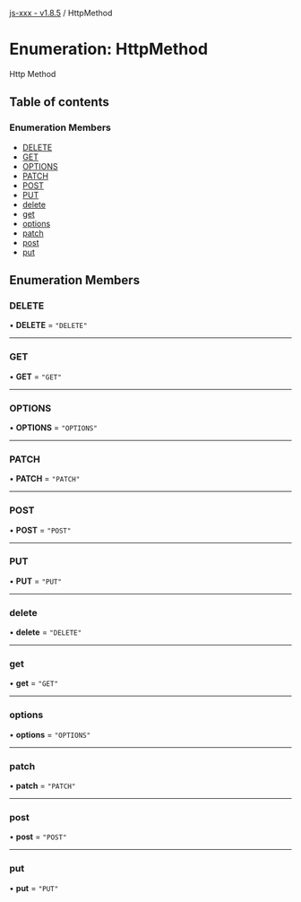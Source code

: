 [js-xxx - v1.8.5](../README.md) / HttpMethod

# Enumeration: HttpMethod

Http Method

## Table of contents

### Enumeration Members

- [DELETE](HttpMethod.md#delete)
- [GET](HttpMethod.md#get)
- [OPTIONS](HttpMethod.md#options)
- [PATCH](HttpMethod.md#patch)
- [POST](HttpMethod.md#post)
- [PUT](HttpMethod.md#put)
- [delete](HttpMethod.md#delete-1)
- [get](HttpMethod.md#get-1)
- [options](HttpMethod.md#options-1)
- [patch](HttpMethod.md#patch-1)
- [post](HttpMethod.md#post-1)
- [put](HttpMethod.md#put-1)

## Enumeration Members

### DELETE

• **DELETE** = ``"DELETE"``

___

### GET

• **GET** = ``"GET"``

___

### OPTIONS

• **OPTIONS** = ``"OPTIONS"``

___

### PATCH

• **PATCH** = ``"PATCH"``

___

### POST

• **POST** = ``"POST"``

___

### PUT

• **PUT** = ``"PUT"``

___

### delete

• **delete** = ``"DELETE"``

___

### get

• **get** = ``"GET"``

___

### options

• **options** = ``"OPTIONS"``

___

### patch

• **patch** = ``"PATCH"``

___

### post

• **post** = ``"POST"``

___

### put

• **put** = ``"PUT"``
